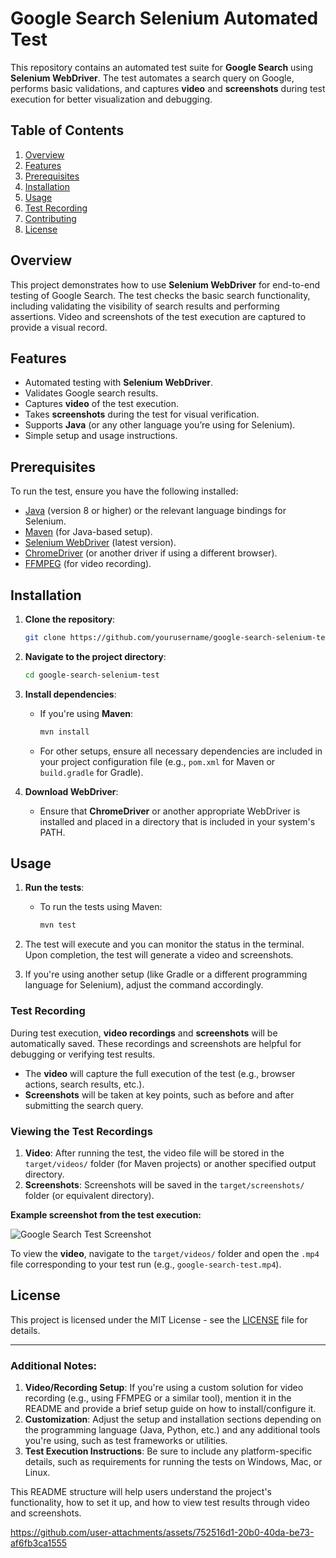 # Google Search Selenium Automated Test

This repository contains an automated test suite for **Google Search** using **Selenium WebDriver**. The test automates a search query on Google, performs basic validations, and captures **video** and **screenshots** during test execution for better visualization and debugging.

## Table of Contents
1. [Overview](#overview)
2. [Features](#features)
3. [Prerequisites](#prerequisites)
4. [Installation](#installation)
5. [Usage](#usage)
6. [Test Recording](#test-recording)
7. [Contributing](#contributing)
8. [License](#license)

## Overview
This project demonstrates how to use **Selenium WebDriver** for end-to-end testing of Google Search. The test checks the basic search functionality, including validating the visibility of search results and performing assertions. Video and screenshots of the test execution are captured to provide a visual record.

## Features
- Automated testing with **Selenium WebDriver**.
- Validates Google search results.
- Captures **video** of the test execution.
- Takes **screenshots** during the test for visual verification.
- Supports **Java** (or any other language you’re using for Selenium).
- Simple setup and usage instructions.

## Prerequisites
To run the test, ensure you have the following installed:
- [Java](https://www.oracle.com/java/technologies/javase-jdk11-downloads.html) (version 8 or higher) or the relevant language bindings for Selenium.
- [Maven](https://maven.apache.org/) (for Java-based setup).
- [Selenium WebDriver](https://www.selenium.dev/documentation/en/webdriver/) (latest version).
- [ChromeDriver](https://sites.google.com/a/chromium.org/chromedriver/) (or another driver if using a different browser).
- [FFMPEG](https://www.ffmpeg.org/) (for video recording).
  
## Installation

1. **Clone the repository**:
   ```bash
   git clone https://github.com/yourusername/google-search-selenium-test.git
   ```

2. **Navigate to the project directory**:
   ```bash
   cd google-search-selenium-test
   ```

3. **Install dependencies**:
   - If you're using **Maven**:
     ```bash
     mvn install
     ```

   - For other setups, ensure all necessary dependencies are included in your project configuration file (e.g., `pom.xml` for Maven or `build.gradle` for Gradle).

4. **Download WebDriver**:
   - Ensure that **ChromeDriver** or another appropriate WebDriver is installed and placed in a directory that is included in your system's PATH.

## Usage

1. **Run the tests**:
   - To run the tests using Maven:
     ```bash
     mvn test
     ```

2. The test will execute and you can monitor the status in the terminal. Upon completion, the test will generate a video and screenshots.

3. If you're using another setup (like Gradle or a different programming language for Selenium), adjust the command accordingly.

### Test Recording
During test execution, **video recordings** and **screenshots** will be automatically saved. These recordings and screenshots are helpful for debugging or verifying test results.

- The **video** will capture the full execution of the test (e.g., browser actions, search results, etc.).
- **Screenshots** will be taken at key points, such as before and after submitting the search query.

### Viewing the Test Recordings
1. **Video**: After running the test, the video file will be stored in the `target/videos/` folder (for Maven projects) or another specified output directory.
2. **Screenshots**: Screenshots will be saved in the `target/screenshots/` folder (or equivalent directory).

**Example screenshot from the test execution:**

![Google Search Test Screenshot](path/to/screenshot.png)

To view the **video**, navigate to the `target/videos/` folder and open the `.mp4` file corresponding to your test run (e.g., `google-search-test.mp4`).

## License
This project is licensed under the MIT License - see the [LICENSE](LICENSE) file for details.

---

### Additional Notes:
1. **Video/Recording Setup**: If you're using a custom solution for video recording (e.g., using FFMPEG or a similar tool), mention it in the README and provide a brief setup guide on how to install/configure it.
2. **Customization**: Adjust the setup and installation sections depending on the programming language (Java, Python, etc.) and any additional tools you're using, such as test frameworks or utilities.
3. **Test Execution Instructions**: Be sure to include any platform-specific details, such as requirements for running the tests on Windows, Mac, or Linux.

This README structure will help users understand the project's functionality, how to set it up, and how to view test results through video and screenshots.

https://github.com/user-attachments/assets/752516d1-20b0-40da-be73-af6fb3ca1555




